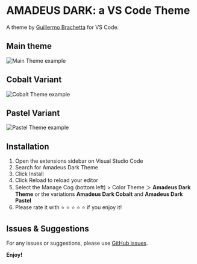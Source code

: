 # AMADEUS DARK: a VS Code Theme

A theme by [Guillermo Brachetta](https://github.com/GBrachetta) for VS Code.

## Main theme

![Main Theme example](https://res.cloudinary.com/gbrachetta/image/upload/v1610659855/theme-1_ak8khq.png)

## Cobalt Variant

![Cobalt Theme example](https://res.cloudinary.com/gbrachetta/image/upload/v1610719544/Cobalt_kbx2me.png)

## Pastel Variant

![Pastel Theme example](https://res.cloudinary.com/gbrachetta/image/upload/v1610723207/Pastel_kacs8d.png)

## Installation

1. Open the extensions sidebar on Visual Studio Code
1. Search for Amadeus Dark Theme
1. Click Install
1. Click Reload to reload your editor
1. Select the Manage Cog (bottom left) > Color Theme ＞ **Amadeus Dark Theme** or the variations **Amadeus Dark Cobalt** and **Amadeus Dark Pastel**
1. Please rate it with ⭐️ ⭐️ ⭐️ ⭐️ ⭐️  if you enjoy it!

## Issues & Suggestions

For any issues or suggestions, please use [GitHub issues](https://github.com/GBrachetta/amadeus-dark-theme/issues).

**Enjoy!**
